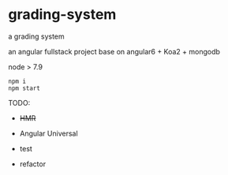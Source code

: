 # grading-system
a grading system

an angular fullstack project base on angular6 + Koa2 + mongodb

node > 7.9

```shell
npm i 
npm start
```

TODO:

* ~~HMR~~

* Angular Universal

* test

* refactor

